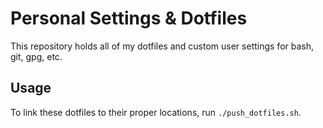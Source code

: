 # Personal Settings & Dotfiles

This repository holds all of my dotfiles and custom user settings for bash, git,
gpg, etc.

## Usage
To link these dotfiles to their proper locations, run `./push_dotfiles.sh`.

